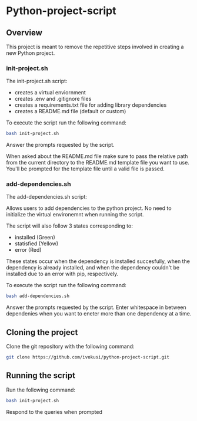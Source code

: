 # Python-project-script

## Overview

This project is meant to remove the repetitive steps involved in creating a new Python project. 

### init-project.sh

The init-project.sh script:

- creates a virtual enviornment
- creates .env and .gitignore files 
- creates a requirements.txt file for adding library dependencies
- creates a README.md file (default or custom)

To execute the script run the following command:

```bash
bash init-project.sh
```

Answer the prompts requested by the script. 

When asked about the README.md file make sure to pass the relative path from the current directory to the README.md template file you want to use. You'll be prompted for the template file until a valid file is passed.  

### add-dependencies.sh

The add-dependencies.sh script:

Allows users to add dependencies to the python project. No need to initialize the virtual environemnt when running the script. 

The script will also follow 3 states corresponding to:

- installed (Green) 
- statisfied (Yellow)
- error (Red) 

These states occur when the dependency is installed succesfully, when the dependency is already installed, and when the dependency couldn't be installed due to an error with pip, respectively.

To execute the script run the following command:

```bash
bash add-dependencies.sh
```

Answer the prompts requested by the script. Enter whitespace in between dependenies when you want to eneter more than one dependency at a time.

## Cloning the project

Clone the git repository with the following command:

```bash
git clone https://github.com/ivokusi/python-project-script.git
```

## Running the script

Run the following command:

```bash
bash init-project.sh
```

Respond to the queries when prompted

